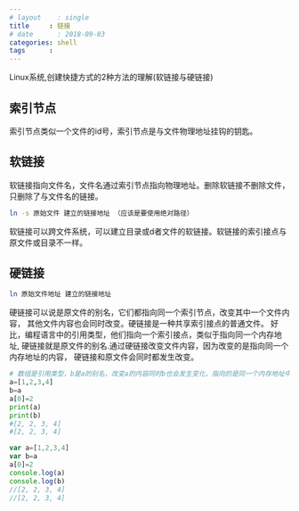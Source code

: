 ```yaml
---
# layout    : single
title     : 链接
# date      : 2018-09-03
categories: shell
tags      :
---
```

Linux系统,创建快捷方式的2种方法的理解(软链接与硬链接)

## 索引节点
索引节点类似一个文件的id号，索引节点是与文件物理地址挂钩的钥匙。
## 软链接
软链接指向文件名，文件名通过索引节点指向物理地址。删除软链接不删除文件，只删除了与文件名的链接。

```bash
ln -s 原始文件 建立的链接地址 （应该是要使用绝对路径）
```
软链接可以跨文件系统，可以建立目录或d者文件的软链接。软链接的索引接点与原文件或目录不一样。
## 硬链接
```bash
ln 原始文件地址 建立的链接地址
```
硬链接可以说是原文件的别名，它们都指向同一个索引节点，改变其中一个文件内容，
其他文件内容也会同时改变。硬链接是一种共享索引接点的普通文件。
好比，编程语言中的引用类型，他们指向一个索引接点，类似于指向同一个内存地址,
硬链接就是原文件的别名.通过硬链接改变文件内容，因为改变的是指向同一个内存地址的内容，
硬链接和原文件会同时都发生改变。

```python
# 数组是引用类型，b是a的别名，改变a的内容同时b也会发生变化，指向的是同一个内存地址中的数据。硬链接也是一个道理。
a=[1,2,3,4]
b=a
a[0]=2
print(a)
print(b)
#[2, 2, 3, 4]
#[2, 2, 3, 4]
```
```js
var a=[1,2,3,4]
var b=a
a[0]=2
console.log(a)
console.log(b)
//[2, 2, 3, 4]
//[2, 2, 3, 4]
```